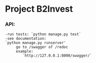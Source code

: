 # Project B2Invest
### API:
    -run tests: `python manage.py test`
    -see documentation:
    `python manage.py runserver'
         go to /swagger of /redoc
         example:
            `http://127.0.0.1:8000/swagger/`